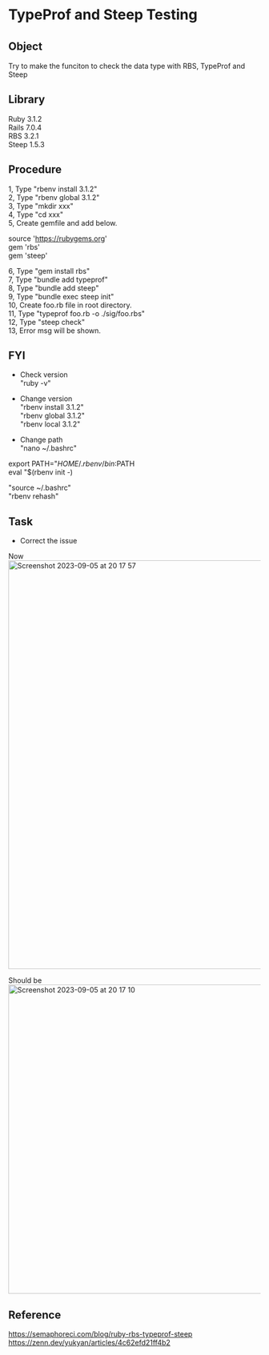 # TypeProf and Steep Testing  
## Object　　
Try to make the funciton to check the data type with RBS, TypeProf and Steep  

## Library  
Ruby 3.1.2  
Rails 7.0.4  
RBS 3.2.1  
Steep 1.5.3  

## Procedure   
1, Type "rbenv install 3.1.2"  
2, Type "rbenv global 3.1.2"  
3, Type "mkdir xxx"  
4, Type "cd xxx"  
5, Create gemfile and add below.  
  
  source 'https://rubygems.org'  
  gem 'rbs'  
  gem 'steep'  

6, Type "gem install rbs"  
7, Type "bundle add typeprof"  
8, Type "bundle add steep"  
9, Type "bundle exec steep init"  
10, Create foo.rb file in root directory.  
11, Type "typeprof foo.rb -o ./sig/foo.rbs"  
12, Type "steep check"  
13, Error msg will be shown.  

## FYI  
- Check version  
"ruby -v"  

- Change version  
"rbenv install 3.1.2"  
"rbenv global 3.1.2"  
"rbenv local 3.1.2"  

- Change path  
"nano ~/.bashrc"

export PATH="$HOME/.rbenv/bin:$PATH  
eval "$(rbenv init -)  

"source ~/.bashrc"  
"rbenv rehash"  

## Task  
- Correct the issue
  
Now  
<img width="817" alt="Screenshot 2023-09-05 at 20 17 57" src="https://github.com/hiromaki58/white-box/assets/44350717/3d28a546-0c38-4274-bc0f-d5b82cce9679">  
  
Should be  
<img width="618" alt="Screenshot 2023-09-05 at 20 17 10" src="https://github.com/hiromaki58/white-box/assets/44350717/a5571351-420f-4ee9-922a-dee12c447b4a">  
  
  
## Reference  
https://semaphoreci.com/blog/ruby-rbs-typeprof-steep  
https://zenn.dev/yukyan/articles/4c62efd21ff4b2  
